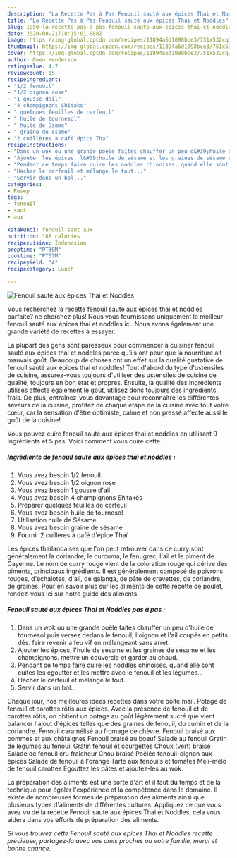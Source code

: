 ```yaml
---
description: "La Recette Pas à Pas Fenouil sauté aux épices Thai et Noddles"
title: "La Recette Pas à Pas Fenouil sauté aux épices Thai et Noddles"
slug: 1850-la-recette-pas-a-pas-fenouil-saute-aux-epices-thai-et-noddles
date: 2020-08-21T18:15:01.888Z
image: https://img-global.cpcdn.com/recipes/11894a6d1098bce3/751x532cq70/fenouil-saute-aux-epices-thai-et-noddles-photo-principale-de-la-recette.jpg
thumbnail: https://img-global.cpcdn.com/recipes/11894a6d1098bce3/751x532cq70/fenouil-saute-aux-epices-thai-et-noddles-photo-principale-de-la-recette.jpg
cover: https://img-global.cpcdn.com/recipes/11894a6d1098bce3/751x532cq70/fenouil-saute-aux-epices-thai-et-noddles-photo-principale-de-la-recette.jpg
author: Owen Henderson
ratingvalue: 4.7
reviewcount: 15
recipeingredient:
- "1/2 fenouil"
- "1/2 oignon rose"
- "1 gousse dail"
- "4 champignons Shitaks"
- " quelques feuilles de cerfeuil"
- " huile de tournesol"
- " huile de Ssame"
- " graine de ssame"
- "2 cuillères à café dpice Tha"
recipeinstructions:
- "Dans un wok ou une grande poêle faites chauffer un peu d&#39;huile de tournesol puis versez dedans le fenouil, l&#39;oignon et l&#39;ail coupés en petits dés. faire revenir a feu vif en mélangeant sans arret."
- "Ajouter les épices, l&#39;huile de sésame et les graines de sésame et les champignons. mettre un couvercle et garder au chaud."
- "Pendant ce temps faire cuire les noddles chinoises, quand elle sont cuites les égoutter et les mettre avec le fenouil et les légumes..."
- "Hacher le cerfeuil et mélange le tout..."
- "Servir dans un bol..."
categories:
- Resep
tags:
- fenouil
- saut
- aux

katakunci: fenouil saut aux 
nutrition: 188 calories
recipecuisine: Indonesian
preptime: "PT30M"
cooktime: "PT57M"
recipeyield: "4"
recipecategory: Lunch

---
```



![Fenouil sauté aux épices Thai et Noddles](https://img-global.cpcdn.com/recipes/11894a6d1098bce3/751x532cq70/fenouil-saute-aux-epices-thai-et-noddles-photo-principale-de-la-recette.jpg)

Vous recherchez la recette fenouil sauté aux épices thai et noddles parfaite? ne cherchez plus! Nous vous fournissons uniquement le meilleur fenouil sauté aux épices thai et noddles ici. Nous avons également une grande variété de recettes à essayer.

La plupart des gens sont paresseux pour commencer à cuisiner fenouil sauté aux épices thai et noddles parce qu'ils ont peur que la nourriture ait mauvais goût. Beaucoup de choses ont un effet sur la qualité gustative de fenouil sauté aux épices thai et noddles! Tout d'abord du type d'ustensiles de cuisine, assurez-vous toujours d'utiliser des ustensiles de cuisine de qualité, toujours en bon état et propres. Ensuite, la qualité des ingrédients utilisés affecte également le goût, utilisez donc toujours des ingrédients frais. De plus, entraînez-vous davantage pour reconnaître les différentes saveurs de la cuisine, profitez de chaque étape de la cuisine avec tout votre cœur, car la sensation d'être optimiste, calme et non pressé affecte aussi le goût de la cuisine!

<!--inarticleads1-->

Vous pouvez cuire fenouil sauté aux épices thai et noddles en utilisant 9 Ingrédients et 5 pas. Voici comment vous cuire cette.

##### Ingrédients de fenouil sauté aux épices thai et noddles :

1. Vous avez besoin 1/2 fenouil
1. Vous avez besoin 1/2 oignon rose
1. Vous avez besoin 1 gousse d&#39;ail
1. Vous avez besoin 4 champignons Shitakés
1. Préparer  quelques feuilles de cerfeuil
1. Vous avez besoin  huile de tournesol
1. Utilisation  huile de Sésame
1. Vous avez besoin  graine de sésame
1. Fournir 2 cuillères à café d&#39;épice Thaï


Les épices thaïlandaises que l&#39;on peut retrouver dans ce curry sont généralement la coriandre, le curcuma, le fenugrec, l&#39;ail et le piment de Cayenne. Le nom de curry rouge vient de la coloration rouge qui dérive des piments, principaux ingrédients. Il est généralement composé de poivrons rouges, d&#39;échalotes, d&#39;ail, de galanga, de pâte de crevettes, de coriandre, de graines. Pour en savoir plus sur les aliments de cette recette de poulet, rendez-vous ici sur notre guide des aliments. 

<!--inarticleads2-->

##### Fenouil sauté aux épices Thai et Noddles pas à pas :

1. Dans un wok ou une grande poêle faites chauffer un peu d&#39;huile de tournesol puis versez dedans le fenouil, l&#39;oignon et l&#39;ail coupés en petits dés. faire revenir a feu vif en mélangeant sans arret.
1. Ajouter les épices, l&#39;huile de sésame et les graines de sésame et les champignons. mettre un couvercle et garder au chaud.
1. Pendant ce temps faire cuire les noddles chinoises, quand elle sont cuites les égoutter et les mettre avec le fenouil et les légumes...
1. Hacher le cerfeuil et mélange le tout...
1. Servir dans un bol...


Chaque jour, nos meilleures idées recettes dans votre boîte mail. Potage de fenouil et carottes rôtis aux épices. Avec la présence de fenouil et de carottes rôtis, on obtient un potage au goût légèrement sucré que vient balancer l&#39;ajout d&#39;épices telles que des graines de fenouil, du cumin et de la coriandre. Fenouil caramélisé au fromage de chèvre. Fenouil braisé aux pommes et aux châtaignes Fenouil braisé au boeuf Salade au fenouil Gratin de légumes au fenouil Gratin fenouil et courgettes Choux (vert) braisé Salade de fenouil cru fraîcheur Chou braisé Poêlée fenouil-oignon aux épices Salade de fenouil à l&#39;orange Tarte aux fenouils et tomates Méli-mélo de fenouil carottes Égouttez les pâtes et ajoutez-les au wok. 

<!--inarticleads1-->

<p>
La préparation des aliments est une sorte d'art et il faut du temps et de la technique pour égaler l'expérience et la compétence dans le domaine. Il existe de nombreuses formes de préparation des aliments ainsi que plusieurs types d'aliments de différentes cultures. Appliquez ce que vous avez vu de la recette Fenouil sauté aux épices Thai et Noddles, cela vous aidera dans vos efforts de préparation des aliments.
</p>

<p>
<i>Si vous trouvez cette Fenouil sauté aux épices Thai et Noddles recette précieuse, partagez-la avec vos amis proches ou votre famille, merci et bonne chance.</i>
</p>

